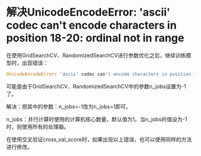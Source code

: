 # 解决UnicodeEncodeError: 'ascii' codec can't encode characters in position 18-20: ordinal not in range
在使用GridSearchCV、RandomizedSearchCV进行参数优化之后，继续训练模型时，出现错误：

```python
UnicodeEncodeError: 'ascii' codec can't encode characters in position 18-20: ordinal not in range(128)
```

可能是由于GridSearchCV、RandomizedSearchCV中的参数n_jobs设置为-1了。

解决：把其中的参数：n_jobs=-1改为n_jobs=1即可。

n_jobs：并行计算时使用的计算机核心数量，默认值为1。当n_jobs的值设为-1时，则使用所有的处理器。

在使用交叉验证cross_val_score时，如果出现以上错误，也可以使用同样的方法进行修改。

